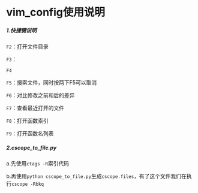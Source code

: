 # vim_config使用说明

##### 1.快捷键说明

`F2`：打开文件目录

`F3`：

`F4`

`F5`：搜索文件，同时按两下F5可以取消

`F6`：对比修改之前和后的差异

`F7`：查看最近打开的文件

`F8`：打开函数索引

`F9`：打开函数名列表

##### 2.cscope_to_file.py

a.先使用`ctags -R`索引代码

b.再使用`python cscope_to_file.py`生成`cscope.files`，有了这个文件我们在执行`cscope -Rbkq`